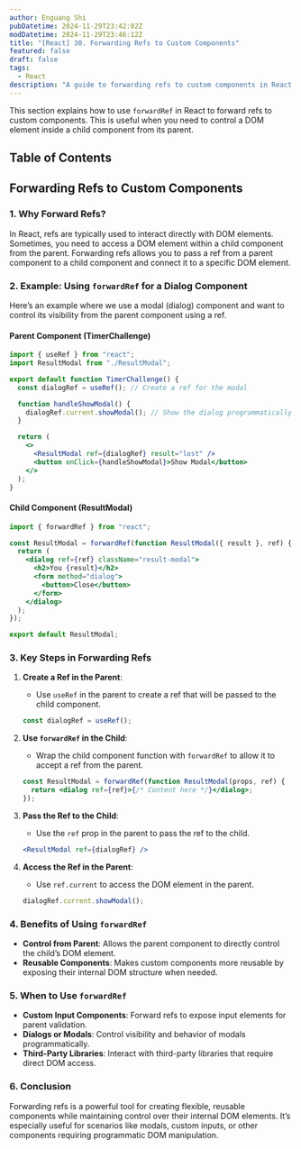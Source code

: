```yaml
---
author: Enguang Shi
pubDatetime: 2024-11-29T23:42:02Z
modDatetime: 2024-11-29T23:46:12Z
title: "[React] 30. Forwarding Refs to Custom Components"
featured: false
draft: false
tags:
  - React
description: "A guide to forwarding refs to custom components in React for better control of DOM elements."
---
```


This section explains how to use `forwardRef` in React to forward refs to custom components. This is useful when you need to control a DOM element inside a child component from its parent.

## Table of Contents

## Forwarding Refs to Custom Components

### 1. Why Forward Refs?

In React, refs are typically used to interact directly with DOM elements. Sometimes, you need to access a DOM element within a child component from the parent. Forwarding refs allows you to pass a ref from a parent component to a child component and connect it to a specific DOM element.

### 2. Example: Using `forwardRef` for a Dialog Component

Here’s an example where we use a modal (dialog) component and want to control its visibility from the parent component using a ref.

#### Parent Component (TimerChallenge)

```jsx
import { useRef } from "react";
import ResultModal from "./ResultModal";

export default function TimerChallenge() {
  const dialogRef = useRef(); // Create a ref for the modal

  function handleShowModal() {
    dialogRef.current.showModal(); // Show the dialog programmatically
  }

  return (
    <>
      <ResultModal ref={dialogRef} result="lost" />
      <button onClick={handleShowModal}>Show Modal</button>
    </>
  );
}
```

#### Child Component (ResultModal)

```jsx
import { forwardRef } from "react";

const ResultModal = forwardRef(function ResultModal({ result }, ref) {
  return (
    <dialog ref={ref} className="result-modal">
      <h2>You {result}</h2>
      <form method="dialog">
        <button>Close</button>
      </form>
    </dialog>
  );
});

export default ResultModal;
```

### 3. Key Steps in Forwarding Refs

1. **Create a Ref in the Parent**:

   - Use `useRef` in the parent to create a ref that will be passed to the child component.

   ```jsx
   const dialogRef = useRef();
   ```

2. **Use `forwardRef` in the Child**:

   - Wrap the child component function with `forwardRef` to allow it to accept a ref from the parent.

   ```jsx
   const ResultModal = forwardRef(function ResultModal(props, ref) {
     return <dialog ref={ref}>{/* Content here */}</dialog>;
   });
   ```

3. **Pass the Ref to the Child**:

   - Use the `ref` prop in the parent to pass the ref to the child.

   ```jsx
   <ResultModal ref={dialogRef} />
   ```

4. **Access the Ref in the Parent**:

   - Use `ref.current` to access the DOM element in the parent.

   ```jsx
   dialogRef.current.showModal();
   ```

### 4. Benefits of Using `forwardRef`

- **Control from Parent**: Allows the parent component to directly control the child’s DOM element.
- **Reusable Components**: Makes custom components more reusable by exposing their internal DOM structure when needed.

### 5. When to Use `forwardRef`

- **Custom Input Components**: Forward refs to expose input elements for parent validation.
- **Dialogs or Modals**: Control visibility and behavior of modals programmatically.
- **Third-Party Libraries**: Interact with third-party libraries that require direct DOM access.

### 6. Conclusion

Forwarding refs is a powerful tool for creating flexible, reusable components while maintaining control over their internal DOM elements. It’s especially useful for scenarios like modals, custom inputs, or other components requiring programmatic DOM manipulation.

